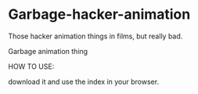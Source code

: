 # Garbage-hacker-animation
Those hacker animation things in films, but really bad.

Garbage animation thing

HOW TO USE:

download it and use the index in your browser.
